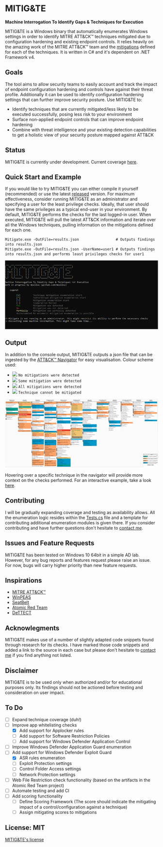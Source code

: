 # MITIG&TE

**Machine Interrogation To Identify Gaps & Techniques for Execution**

MITIG&TE is a Windows binary that automatically enumerates Windows settings in order to identify MITRE ATT&CK™ techniques mitigated due to configuration hardening and existing endpoint controls. It relies heavily on the amazing work of the MITRE ATT&CK™ team and the [mitigations](https://attack.mitre.org/mitigations/enterprise/) defined for each of the techniques. It is written in C# and it's dependent on .NET Framework v4.

## Goals
The tool aims to allow security teams to easily account and track the impact of endpoint configuration hardening and controls have against their threat profile. Additionally it can be used to identify  configuration hardening settings that can further improve security posture. Use MITIG&TE to:
 - Identify techniques that are currently mitigated/less likely to be executed successfully, posing less risk to your environment
 - Surface non-applied endpoint controls that can improve endpoint hardening
 - Combine with threat intelligence and your existing detection capabilities to get a holistic view of your security posture mapped against ATT&CK

## Status
MITIG&TE is currently under development. Current coverage [here](https://mitre-attack.github.io/attack-navigator/enterprise/#layerURL=https://raw.githubusercontent.com/moullos/Mitigate/master/examples/Coverage.json). 

## Quick Start and Example
If you would like to try MITIG&TE you can either compile it yourself (recommended) or use the latest [released](./releases/latest) version. For maximum effectiveness, consider running MITIG&TE as an administrator and specifying a user for the least privilege checks. Ideally, that user should have the same privileges as a typical end-user in your environment. By default, MITIG&TE performs the checks for the last logged-in user. When executed, MITIG&TE will pull the latest ATT&CK information and iterate over all the Windows techniques, pulling information on the mitigations defined for each one. 
```
Mitigate.exe -OutFile=results.json                 # Outputs findings into results.json
Mitigate.exe -OutFile=results.json -UserName=user1 # Outputs findings into results.json and performs least privileges checks for user1
``` 
![](https://github.com/moullos/Mitigate/blob/master/examples/Screenshot.png?raw=true)

## Output
In addition to the console output, MITIG&TE outputs a json file that can be ingested by the [ATT&CK™ Navigator](https://mitre-attack.github.io/attack-navigator/enterprise/) for easy visualisation.  Colour scheme used:
- ![](https://via.placeholder.com/15/f4a261/000000?text=+) `No mitigations were detected`
- ![](https://via.placeholder.com/15/e9c46a/000000?text=+) `Some mitigation were detected`
- ![](https://via.placeholder.com/15/2a9d8f/000000?text=+) `All mitigations were detected`
- ![](https://via.placeholder.com/15/009ACD/000000?text=+) `Technique cannot be mitigated`

![](https://github.com/moullos/Mitigate/blob/master/examples/Navigator.PNG?raw=true)

Hovering over a specific technique in the navigator will provide more context on the checks performed. For an interactive example, take a look [here](https://mitre-attack.github.io/attack-navigator/enterprise/#layerURL=https://raw.githubusercontent.com/moullos/Mitigate/master/examples/result.json).

## Contributing
I will be gradually expanding coverage and testing as availability allows. All the enumeration logic resides within the [Tests.cs](./Tests.cs) file and a template for contributing additional enumeration modules is given there. If you consider contributing and have further questions don't hesitate to [contact me](https://t.me/mitigate).

## Issues and Feature Requests
MITIG&TE has been tested on Windows 10 64bit in a simple AD lab. However, for any bug reports and features request please raise an issue. For now, bugs will carry higher priority than new feature requests.

## Inspirations
- [MITRE ATT&CK™](https://attack.mitre.org)
- [WinPEAS](https://github.com/carlospolop/privilege-escalation-awesome-scripts-suite/tree/master/winPEAS)
- [SeatBelt](https://github.com/GhostPack/Seatbelt)
- [Atomic Red Team](https://github.com/redcanaryco/atomic-red-team)
- [DeTTECT](https://github.com/rabobank-cdc/DeTTECT)

## Acknowlegments
MITIG&TE makes use of a number of slightly adapted code snippets found through research for its checks. I have marked those code snippets and added a link to the source in each case but please don't hesitate to [contact me](https://t.me/mitigate) if you find anything not listed.

## Disclaimer
MITIG&TE is to be used only when authorized and/or for educational purposes only. Its findings should not be actioned before testing and consideration on user impact. 

## To Do
- [ ] Expand technique coverage (duh!)
- [ ] Improve app whitelisting checks
  - [x] Add support for Applocker rules
  - [ ] Add support for Software Restriction Policies
  - [ ] Add support for Windows Defender Application Control
- [ ] Improve Windows Defender Application Guard enumeration
- [ ] Add support for Windows Defender Exploit Guard
  - [x] ASR rules enumeration
  - [ ] Exploit Protection settings
  - [ ] Control Folder Access settings
  - [ ] Network Protection settings
- [ ] Web File Restriction check functionality (based on the artifacts in the Atomic Red Team project)
- [ ] Automate testing and add CI
- [ ] Add scoring functionality
  - [ ] Define Scoring Framework (The score should indicate the mitigating impact of a control/configuration against a technique)
  - [ ] Assign mitigating scores to mitigations

## License: MIT
[MITIG&TE's license](https://github.com/moullos/Mitigate/blob/master/LICENSE)